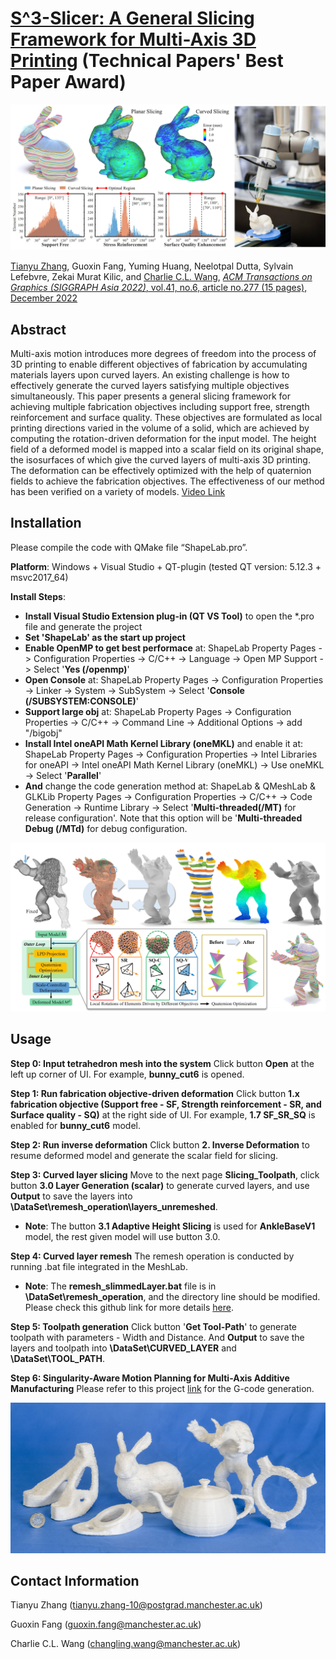 # [S^3-Slicer: A General Slicing Framework for Multi-Axis 3D Printing](https://guoxinfang.github.io/S3_Slicer) (Technical Papers' Best Paper Award)

![](DataSet/figures/teaser.jpg)

[Tianyu Zhang](https://www.linkedin.com/in/tianyu-zhang-49b8231b5/), Guoxin Fang, Yuming Huang, Neelotpal Dutta, Sylvain Lefebvre, Zekai Murat Kilic, and [Charlie C.L. Wang](https://mewangcl.github.io/), [*ACM Transactions on Graphics (SIGGRAPH Asia 2022)*, vol.41, no.6, article no.277 (15 pages), December 2022](https://dl.acm.org/doi/10.1145/3550454.3555516)

## Abstract
Multi-axis motion introduces more degrees of freedom into the process of 3D printing to enable different objectives of fabrication by accumulating materials layers upon curved layers. An existing challenge is how to effectively generate the curved layers satisfying multiple objectives simultaneously. This paper presents a general slicing framework for achieving multiple fabrication objectives including support free, strength reinforcement and surface quality. These objectives are formulated as local printing directions varied in the volume of a solid, which are achieved by computing the rotation-driven deformation for the input model. The height field of a deformed model is mapped into a scalar field on its original shape, the isosurfaces of which give the curved layers of multi-axis 3D printing. The deformation can be effectively optimized with the help of quaternion fields to achieve the fabrication objectives. The effectiveness of our method has been verified on a variety of models. [Video Link](https://www.youtube.com/watch?v=qNm1ierKuUk)

## Installation

Please compile the code with QMake file “ShapeLab.pro”.

**Platform**: Windows + Visual Studio + QT-plugin (tested QT version: 5.12.3 + msvc2017_64)

**Install Steps**: 
- **Install Visual Studio Extension plug-in (QT VS Tool)** to open the *.pro file and generate the project
- **Set 'ShapeLab' as the start up project**
- **Enable OpenMP to get best performace** at: ShapeLab Property Pages -> Configuration Properties -> C/C++ -> Language -> Open MP Support -> Select '**Yes (/openmp)**'
- **Open Console** at: ShapeLab Property Pages -> Configuration Properties -> Linker -> System -> SubSystem -> Select '**Console (/SUBSYSTEM:CONSOLE)**'
- **Support large obj** at: ShapeLab Property Pages -> Configuration Properties -> C/C++ -> Command Line -> Additional Options -> add "/bigobj"
- **Install Intel oneAPI Math Kernel Library (oneMKL)** and enable it at: ShapeLab Property Pages -> Configuration Properties -> Intel Libraries for oneAPI -> Intel oneAPI Math Kernel Library (oneMKL) -> Use oneMKL -> Select '**Parallel**'
- **And** change the code generation method at: ShapeLab & QMeshLab & GLKLib Property Pages -> Configuration Properties -> C/C++ -> Code Generation -> Runtime Library -> Select '**Multi-threaded(/MT)** for release configuration'. Note that this option will be '**Multi-threaded Debug (/MTd)** for debug configuration.

![](DataSet/figures/pipline.jpg)

## Usage
**Step 0: Input tetrahedron mesh into the system**
Click button **Open** at the left up corner of UI. For example, **bunny_cut6** is opened.

**Step 1: Run fabrication objective-driven deformation**
Click button **1.x fabrication objective (Support free - SF, Strength reinforcement - SR, and Surface quality - SQ)** at the right side of UI. For example, **1.7 SF_SR_SQ** is enabled for **bunny_cut6** model.

**Step 2: Run inverse deformation**
Click button **2. Inverse Deformation** to resume deformed model and generate the scalar field for slicing.

**Step 3: Curved layer slicing**
Move to the next page **Slicing_Toolpath**, click button **3.0 Layer Generation (scalar)** to generate curved layers, and use **Output** to save the layers into **\DataSet\remesh_operation\layers_unremeshed**.

- **Note**: The button **3.1 Adaptive Height Slicing** is used for **AnkleBaseV1** model, the rest given model will use button 3.0.

**Step 4: Curved layer remesh**
The remesh operation is conducted by running .bat file integrated in the MeshLab.

- **Note**: The **remesh_slimmedLayer.bat** file is in **\DataSet\remesh_operation**, and the directory line should be modified. Please check this github link for more details [here](https://github.com/zhangty019/remesh_bat).

**Step 5: Toolpath generation**
Click button '**Get Tool-Path**' to generate toolpath with parameters - Width and Distance. And **Output** to save the layers and toolpath into **\DataSet\CURVED_LAYER** and **\DataSet\TOOL_PATH**.

**Step 6: Singularity-Aware Motion Planning for Multi-Axis Additive Manufacturing**
Please refer to this project [link](https://github.com/zhangty019/MultiAxis_3DP_MotionPlanning) for the G-code generation.

![](DataSet/figures/printingResult.jpg)

## Contact Information
Tianyu Zhang (tianyu.zhang-10@postgrad.manchester.ac.uk)

Guoxin Fang  (guoxin.fang@manchester.ac.uk)

Charlie C.L. Wang  (changling.wang@manchester.ac.uk)
